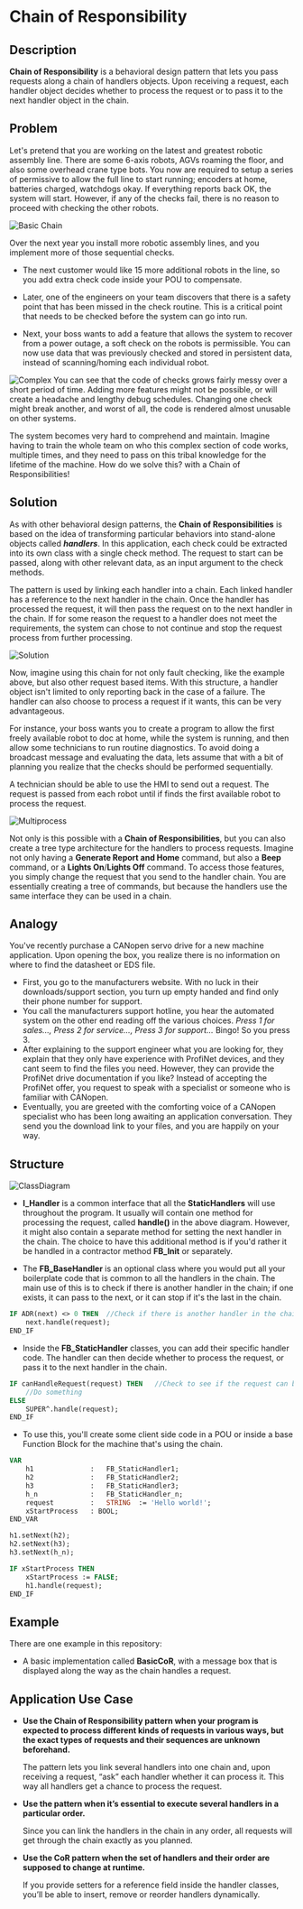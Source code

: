 # **Chain of Responsibility**

## **Description**

**Chain of Responsibility** is a behavioral design pattern that lets you pass requests along a chain of handlers objects. Upon receiving a request, each handler object decides whether to process the request or to pass it to the next handler object in the chain.



## **Problem**

Let's pretend that you are working on the latest and greatest robotic assembly line. There are some 6-axis robots, AGVs roaming the floor, and also some overhead crane type bots. You now are required to setup a series of permissive to allow the full line to start running; encoders at home, batteries charged, watchdogs okay. If everything reports back OK, the system will start. However, if any of the checks fail, there is no reason to proceed with checking the other robots.



![Basic Chain](Images/SingleProcess.png)

Over the next year you install more robotic assembly lines, and you implement more of those sequential checks.

- The next customer would like 15 more additional robots in the line, so you add extra check code inside your POU to compensate.

- Later, one of the engineers on your team discovers that there is a safety point that has been missed in the check routine. This is a critical point that needs to be checked before the system can go into run.

- Next, your boss wants to add a feature that allows the system to recover from a power outage, a soft check on the robots is permissible. You can now use data that was previously checked and stored in persistent data, instead of scanning/homing each individual robot.


![Complex](Images/SingleProcessComplicated.png)
You can see that the code of checks grows fairly messy over a short period of time. Adding more features might not be possible, or will create a headache and lengthy debug schedules. Changing one check might break another, and worst of all, the code is rendered almost unusable on other systems.

The system becomes very hard to comprehend and maintain. Imagine having to train the whole team on who this complex section of code works, multiple times, and they need to pass on this tribal knowledge for the lifetime of the machine. How do we solve this? with a Chain of Responsibilities!



## **Solution**

As with other behavioral design patterns, the **Chain of Responsibilities** is based on the idea of transforming particular behaviors into stand-alone objects called ***handlers***. In this application, each check could be extracted into its own class with a single check method. The request to start can be passed, along with other relevant data, as an input argument to the check methods.

The pattern is used by linking each handler into a chain. Each linked handler has a reference to the next handler in the chain. Once the handler has processed the request, it will then pass the request on to the next handler in the chain. If for some reason the request to a handler does not meet the requirements, the system can chose to not continue and stop the request process from further processing.



![Solution](Images/Solution.png) 

Now, imagine using this chain for not only fault checking, like the example above, but also other request based items. With this structure, a handler object isn't limited to only reporting back in the case of a failure. The handler can also choose to process a request if it wants, this can be very advantageous. 

For instance, your boss wants you to create a program to allow the first freely available robot to doc at home, while the system is running, and then allow some technicians to run routine diagnostics. To avoid doing a broadcast message and evaluating the data, lets assume that with a bit of planning you realize that the checks should be performed sequentially. 

A technician should be able to use the HMI to send out a request. The request is passed from each robot until if finds the first available robot to process the request.

![Multiprocess](Images/MultiProcess.png)

Not only is this possible with a **Chain of Responsibilities**, but you can also create a tree type architecture for the handlers to process requests. Imagine not only having a **Generate Report and Home** command, but also a **Beep** command, or a **Lights On**/**Lights Off** command. To access those features, you simply change the request that you send to the handler chain. You are essentially creating a tree of commands, but because the handlers use the same interface they can be used in a chain.



## **Analogy**

You've recently purchase a CANopen servo drive for a new machine application. Upon opening the box, you realize there is no information on where to find the datasheet or EDS file.

- First, you go to the manufacturers website. With no luck in their downloads/support section, you turn up empty handed and find only their phone number for support.
- You call the manufacturers support hotline, you hear the automated system on the other end reading off the various choices. *Press 1 for sales..., Press 2 for service..., Press 3 for support...* Bingo! So you press 3.
- After explaining to the support engineer what you are looking for, they explain that they only have experience with ProfiNet devices, and they cant seem to find the files you need. However, they can provide the ProfiNet drive documentation if you like? Instead of accepting the ProfiNet offer, you request to speak with a specialist or someone who is familiar with CANopen.
- Eventually, you are greeted with the comforting voice of a CANopen specialist who has been long awaiting an application conversation. They send you the download link to your files, and you are happily on your way.



## **Structure**



![ClassDiagram](Images/ClassDiagram.png)

- **I_Handler** is a common interface that all the **StaticHandlers** will use throughout the program. It usually will contain one method for processing the request, called **handle()** in the above diagram. However, it might also contain a separate method for setting the next handler in the chain. The choice to have this additional method is if you'd rather it be handled in a contractor method **FB_Init** or separately.

- The **FB_BaseHandler** is an optional class where you would put all your boilerplate code that is common to all the handlers in the chain. The main use of this is to check if there is another handler in the chain; if one exists, it can pass to the next, or it can stop if it's the last in the chain.

```pascal
IF ADR(next) <> 0 THEN	//Check if there is another handler in the chain
	next.handle(request);
END_IF


```

- Inside the **FB_StaticHandler** classes, you can add their specific handler code. The handler can then decide whether to process the request, or pass it to the next handler in the chain.

```pascal
IF canHandleRequest(request) THEN	//Check to see if the request can be handled
	//Do something
ELSE
	SUPER^.handle(request);
END_IF


```

- To use this, you'll create some client side code in a POU or inside a base Function Block for the machine that's using the chain.

```pascal
VAR
	h1				:	FB_StaticHandler1;
	h2				:	FB_StaticHandler2;
	h3				:	FB_StaticHandler3;
	h_n				:	FB_StaticHandler_n;
	request 		:	STRING	:= 'Hello world!';
	xStartProcess	: BOOL;
END_VAR


```

```pascal
h1.setNext(h2);
h2.setNext(h3);
h3.setNext(h_n);

IF xStartProcess THEN
	xStartProcess := FALSE;
	h1.handle(request);
END_IF


```



## **Example**

There are one example in this repository:

- A basic implementation called **BasicCoR**, with a message box that is displayed along the way as the chain handles a request.



## **Application Use Case**

- **Use the Chain of Responsibility pattern when your program is expected to process different kinds of requests in various ways, but the exact types of requests and their sequences are unknown beforehand.**

	The pattern lets you link several handlers into one chain and, upon receiving a request, “ask” each handler whether it can process it. This way all handlers get a chance to process the request.

- **Use the pattern when it’s essential to execute several handlers in a particular order.**

	Since you can link the handlers in the chain in any order, all requests will get through the chain exactly as you planned.

- **Use the CoR pattern when the set of handlers and their order are supposed to change at runtime.**

	If you provide setters for a reference field inside the handler classes, you’ll be able to insert, remove or reorder handlers dynamically.